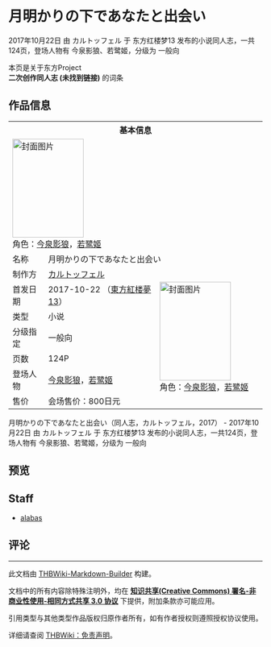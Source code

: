 # 月明かりの下であなたと出会い

<!-- source html: G:\repos\THBWiki-Markdown-Builder\THBWikiMarkdown\Temp\main\3\34\ns0%3A%E6%9C%88%E6%98%8E%E3%81%8B%E3%82%8A%E3%81%AE%E4%B8%8B%E3%81%A7%E3%81%82%E3%81%AA%E3%81%9F%E3%81%A8%E5%87%BA%E4%BC%9A%E3%81%84.html -->

2017年10月22日 由 カルトッフェル 于 东方红楼梦13 发布的小说同人志，一共124页，登场人物有 今泉影狼、若鹭姬，分级为 一般向

本页是关于东方Project  
 **二次创作同人志 (未找到链接)** 的词条

## 作品信息

<table><tbody><tr><th colspan="3">基本信息</th></tr><tr><td class="cover-artwork-mobile" colspan="2"><a href="./文件-月明かりの下であなたと出会い封面.jpg.md" class="image" title="封面图片"><img alt="封面图片" src="https://upload.thwiki.cc/thumb/c/ce/%E6%9C%88%E6%98%8E%E3%81%8B%E3%82%8A%E3%81%AE%E4%B8%8B%E3%81%A7%E3%81%82%E3%81%AA%E3%81%9F%E3%81%A8%E5%87%BA%E4%BC%9A%E3%81%84%E5%B0%81%E9%9D%A2.jpg/141px-%E6%9C%88%E6%98%8E%E3%81%8B%E3%82%8A%E3%81%AE%E4%B8%8B%E3%81%A7%E3%81%82%E3%81%AA%E3%81%9F%E3%81%A8%E5%87%BA%E4%BC%9A%E3%81%84%E5%B0%81%E9%9D%A2.jpg" decoding="async" loading="lazy" width="141" height="196" srcset="https://upload.thwiki.cc/thumb/c/ce/%E6%9C%88%E6%98%8E%E3%81%8B%E3%82%8A%E3%81%AE%E4%B8%8B%E3%81%A7%E3%81%82%E3%81%AA%E3%81%9F%E3%81%A8%E5%87%BA%E4%BC%9A%E3%81%84%E5%B0%81%E9%9D%A2.jpg/212px-%E6%9C%88%E6%98%8E%E3%81%8B%E3%82%8A%E3%81%AE%E4%B8%8B%E3%81%A7%E3%81%82%E3%81%AA%E3%81%9F%E3%81%A8%E5%87%BA%E4%BC%9A%E3%81%84%E5%B0%81%E9%9D%A2.jpg 1.5x, https://upload.thwiki.cc/thumb/c/ce/%E6%9C%88%E6%98%8E%E3%81%8B%E3%82%8A%E3%81%AE%E4%B8%8B%E3%81%A7%E3%81%82%E3%81%AA%E3%81%9F%E3%81%A8%E5%87%BA%E4%BC%9A%E3%81%84%E5%B0%81%E9%9D%A2.jpg/282px-%E6%9C%88%E6%98%8E%E3%81%8B%E3%82%8A%E3%81%AE%E4%B8%8B%E3%81%A7%E3%81%82%E3%81%AA%E3%81%9F%E3%81%A8%E5%87%BA%E4%BC%9A%E3%81%84%E5%B0%81%E9%9D%A2.jpg 2x" data-file-width="1412" data-file-height="1959"></a><div class="cover-char">角色：<a href="./今泉影狼.md" title="今泉影狼">今泉影狼</a>，<a href="./若鹭姬.md" title="若鹭姬">若鹭姬</a></div></td>
</tr><tr><td class="label">名称</td><td colspan="2"> 月明かりの下であなたと出会い </td></tr><tr><td class="label">制作方</td><td><a href="./カルトッフェル.md" title="カルトッフェル">カルトッフェル</a></td><td class="cover-artwork" rowspan="7" style="min-width:196px;"><a href="./文件-月明かりの下であなたと出会い封面.jpg.md" class="image" title="封面图片"><img alt="封面图片" src="https://upload.thwiki.cc/thumb/c/ce/%E6%9C%88%E6%98%8E%E3%81%8B%E3%82%8A%E3%81%AE%E4%B8%8B%E3%81%A7%E3%81%82%E3%81%AA%E3%81%9F%E3%81%A8%E5%87%BA%E4%BC%9A%E3%81%84%E5%B0%81%E9%9D%A2.jpg/141px-%E6%9C%88%E6%98%8E%E3%81%8B%E3%82%8A%E3%81%AE%E4%B8%8B%E3%81%A7%E3%81%82%E3%81%AA%E3%81%9F%E3%81%A8%E5%87%BA%E4%BC%9A%E3%81%84%E5%B0%81%E9%9D%A2.jpg" decoding="async" loading="lazy" width="141" height="196" srcset="https://upload.thwiki.cc/thumb/c/ce/%E6%9C%88%E6%98%8E%E3%81%8B%E3%82%8A%E3%81%AE%E4%B8%8B%E3%81%A7%E3%81%82%E3%81%AA%E3%81%9F%E3%81%A8%E5%87%BA%E4%BC%9A%E3%81%84%E5%B0%81%E9%9D%A2.jpg/212px-%E6%9C%88%E6%98%8E%E3%81%8B%E3%82%8A%E3%81%AE%E4%B8%8B%E3%81%A7%E3%81%82%E3%81%AA%E3%81%9F%E3%81%A8%E5%87%BA%E4%BC%9A%E3%81%84%E5%B0%81%E9%9D%A2.jpg 1.5x, https://upload.thwiki.cc/thumb/c/ce/%E6%9C%88%E6%98%8E%E3%81%8B%E3%82%8A%E3%81%AE%E4%B8%8B%E3%81%A7%E3%81%82%E3%81%AA%E3%81%9F%E3%81%A8%E5%87%BA%E4%BC%9A%E3%81%84%E5%B0%81%E9%9D%A2.jpg/282px-%E6%9C%88%E6%98%8E%E3%81%8B%E3%82%8A%E3%81%AE%E4%B8%8B%E3%81%A7%E3%81%82%E3%81%AA%E3%81%9F%E3%81%A8%E5%87%BA%E4%BC%9A%E3%81%84%E5%B0%81%E9%9D%A2.jpg 2x" data-file-width="1412" data-file-height="1959"></a><div class="cover-char">角色：<a href="./今泉影狼.md" title="今泉影狼">今泉影狼</a>，<a href="./若鹭姬.md" title="若鹭姬">若鹭姬</a></div></td>
</tr><tr><td class="label">首发日期</td><td>2017-10-22&#160;（<a href="/展会作品列表?e=%E4%B8%9C%E6%96%B9%E7%BA%A2%E6%A5%BC%E6%A2%A6%2313">東方紅楼夢13</a>）</td></tr><tr><td class="label">类型</td><td>小说</td></tr><tr><td class="label">分级指定</td><td>一般向</td></tr><tr><td class="label">页数</td><td>124P</td></tr><tr><td class="label">登场人物</td><td><a href="./今泉影狼.md" title="今泉影狼">今泉影狼</a>，<a href="./若鹭姬.md" title="若鹭姬">若鹭姬</a></td></tr><tr><td class="label">售价</td><td>会场售价：800日元</td></tr></tbody></table>

月明かりの下であなたと出会い（同人志，カルトッフェル，2017） - 2017年10月22日 由 カルトッフェル 于 东方红楼梦13 发布的小说同人志，一共124页，登场人物有 今泉影狼、若鹭姬，分级为 一般向

## 预览

## Staff
- [alabas](./alabas.md)


## 评论




---

此文档由 [THBWiki-Markdown-Builder](https://github.com/Delsin-Yu/THBWiki-Markdown-Builder) 构建。

文档中的所有内容除特殊注明外，均在 [**知识共享(Creative Commons) 署名-非商业性使用-相同方式共享 3.0 协议**](https://creativecommons.org/licenses/by-sa/3.0/deed.zh-hans) 下提供，附加条款亦可能应用。

引用类型与其他类型作品版权归原作者所有，如有作者授权则遵照授权协议使用。

详细请查阅 [THBWiki：免责声明](https://thbwiki.cc/THBWiki:%E5%85%8D%E8%B4%A3%E5%A3%B0%E6%98%8E)。

